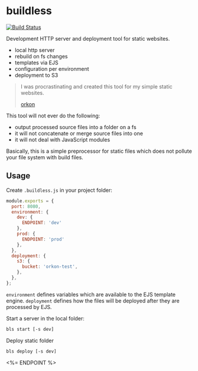 # buildless

[![Build Status](https://travis-ci.org/OrKoN/buildless.svg?branch=master)](https://travis-ci.org/OrKoN/buildless)

Development HTTP server and deployment tool for static websites.

- local http server
- rebuild on fs changes
- templates via EJS
- configuration per environment
- deployment to S3

> I was procrastinating and created this tool for my simple static websites.
> 
> [orkon](https://github.com/OrKoN)

This tool will not ever do the following:

- output processed source files into a folder on a fs
- it will not concatenate or merge source files into one
- it will not deal with JavaScript modules


Basically, this is a simple preprocessor for static files which does not pollute your file system with build files.

## Usage

Create `.buildless.js` in your project folder:

```js
module.exports = {
  port: 8080,
  environment: {
    dev: {
      ENDPOINT: 'dev'
    },
    prod: {
      ENDPOINT: 'prod'
    },
  },
  deployment: {
    s3: {
      bucket: 'orkon-test',
    },
  },
};
```

`environment` defines variables which are available to the EJS template engine.
`deployment` defines how the files will be deployed after they are processed by EJS.

Start a server in the local folder:

```sh
bls start [-s dev]
```

Deploy static folder

```sh
bls deploy [-s dev]
```

<%= ENDPOINT %>